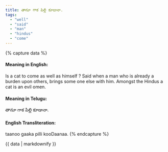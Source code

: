 ```yaml
---
title: తానూ గాక పిల్లి కూడానా.
tags:
  - "well"
  - "said"
  - "man"
  - "hindus"
  - "come"
---
```


{% capture data %}
#### Meaning in English:
Is a cat to come as well as himself ?
Said when a man who is already a burden upon others, brings some one else with him. Amongst the Hindus a cat is an evil omen.

#### Meaning in Telugu:
తానూ గాక పిల్లి కూడానా.

#### English Transliteration:
taanoo gaaka pilli kooDaanaa.
{% endcapture %}

<div class="notice">{{ data | markdownify }}</div>

